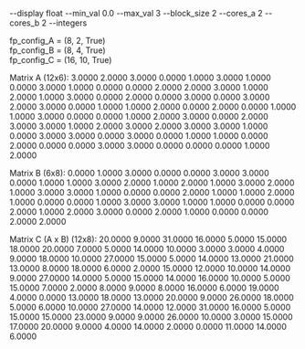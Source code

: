 --display float --min_val 0.0 --max_val 3 --block_size 2 --cores_a 2 --cores_b 2 --integers

fp_config_A = (8, 2, True)   
fp_config_B = (8, 4, True)   
fp_config_C = (16, 10, True)  

Matrix A (12x6):
3.0000   2.0000   3.0000   0.0000   1.0000   3.0000
1.0000   0.0000   3.0000   1.0000   0.0000   0.0000
2.0000   2.0000   3.0000   1.0000   2.0000   1.0000
3.0000   0.0000   2.0000   0.0000   3.0000   0.0000
3.0000   2.0000   3.0000   0.0000   1.0000   1.0000
2.0000   0.0000   2.0000   0.0000   1.0000   1.0000
3.0000   0.0000   0.0000   1.0000   2.0000   3.0000
0.0000   2.0000   3.0000   3.0000   1.0000   2.0000
3.0000   2.0000   3.0000   3.0000   1.0000   0.0000
3.0000   3.0000   0.0000   3.0000   0.0000   1.0000
1.0000   0.0000   2.0000   0.0000   0.0000   3.0000
3.0000   0.0000   0.0000   0.0000   1.0000   2.0000

Matrix B (6x8):
0.0000   1.0000   3.0000   0.0000   0.0000   3.0000   3.0000   0.0000
1.0000   1.0000   3.0000   2.0000   1.0000   2.0000   1.0000   3.0000
2.0000   1.0000   3.0000   3.0000   1.0000   0.0000   0.0000   2.0000
1.0000   1.0000   2.0000   1.0000   0.0000   0.0000   1.0000   3.0000
3.0000   1.0000   1.0000   0.0000   0.0000   2.0000   1.0000   2.0000
3.0000   0.0000   2.0000   1.0000   0.0000   0.0000   2.0000   2.0000

Matrix C (A x B) (12x8):
20.0000   9.0000  31.0000  16.0000   5.0000  15.0000  18.0000  20.0000
7.0000   5.0000  14.0000  10.0000   3.0000   3.0000   4.0000   9.0000
18.0000  10.0000  27.0000  15.0000   5.0000  14.0000  13.0000  21.0000
13.0000   8.0000  18.0000   6.0000   2.0000  15.0000  12.0000  10.0000
14.0000   9.0000  27.0000  14.0000   5.0000  15.0000  14.0000  16.0000
10.0000   5.0000  15.0000   7.0000   2.0000   8.0000   9.0000   8.0000
16.0000   6.0000  19.0000   4.0000   0.0000  13.0000  18.0000  13.0000
20.0000   9.0000  26.0000  18.0000   5.0000   6.0000  10.0000  27.0000
14.0000  12.0000  31.0000  16.0000   5.0000  15.0000  15.0000  23.0000
9.0000   9.0000  26.0000  10.0000   3.0000  15.0000  17.0000  20.0000
9.0000   4.0000  14.0000   2.0000   0.0000  11.0000  14.0000   6.0000